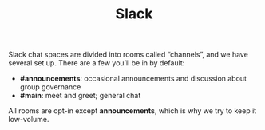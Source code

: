 ﻿---
title: "Slack"
bg: lightpurple  #defined in _config.yml, can use html color like '#0fbfcf'
color: white   #text color
fa-icon: slack
---

Slack chat spaces are divided into rooms called “channels”, and we have several set up. There are a few you’ll be in by default:

- <strong>#announcements</strong>: occasional announcements and discussion about group governance
- <strong>#main</strong>: meet and greet; general chat

All rooms are opt-in except <strong>announcements</strong>, which is why we try to keep it low-volume.
